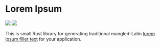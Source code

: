 # Lorem Ipsum

[![](https://travis-ci.org/mgeisler/lipsum.svg)][travis-ci]
[![](https://ci.appveyor.com/api/projects/status/ku3xlumht6r68f0l?svg=true)][appveyor]

This is small Rust library for generating traditional
mangled-Latin [lorem ipsum filler text][lorem ipsum] for your
application.

[lorem ipsum]: https://en.wikipedia.org/wiki/Lorem_ipsum
[travis-ci]: https://travis-ci.org/mgeisler/lipsum
[appveyor]: https://ci.appveyor.com/project/mgeisler/lipsum
